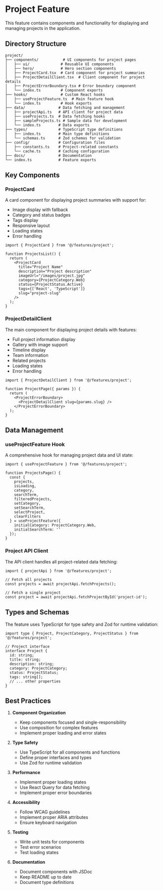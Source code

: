 # Project Feature

This feature contains components and functionality for displaying and managing projects in the application.

## Directory Structure

```
project/
├── components/           # UI components for project pages
│   ├── ui/              # Reusable UI components
│   ├── hero/            # Hero section components
│   ├── ProjectCard.tsx  # Card component for project summaries
│   ├── ProjectDetailClient.tsx  # Client component for project details
│   ├── ProjectErrorBoundary.tsx # Error boundary component
│   └── index.ts         # Component exports
├── hooks/               # Custom React hooks
│   ├── useProjectFeature.ts  # Main feature hook
│   └── index.ts         # Hook exports
├── data/               # Data fetching and management
│   ├── projectApi.ts   # API client for project data
│   ├── useProjects.ts  # Data fetching hooks
│   ├── sampleProjects.ts # Sample data for development
│   └── index.ts        # Data exports
├── types/              # TypeScript type definitions
│   ├── index.ts        # Main type definitions
│   └── schemas.ts      # Zod schemas for validation
├── config/             # Configuration files
│   ├── constants.ts    # Project-related constants
│   └── cache.ts        # Caching configuration
├── docs/               # Documentation
└── index.ts            # Feature exports
```

## Key Components

### ProjectCard

A card component for displaying project summaries with support for:
- Image display with fallback
- Category and status badges
- Tags display
- Responsive layout
- Loading states
- Error handling

```tsx
import { ProjectCard } from '@/features/project';

function ProjectsList() {
  return (
    <ProjectCard 
      title="Project Name"
      description="Project description"
      imageUrl="/images/project.jpg"
      category={ProjectCategory.Web}
      status={ProjectStatus.Active}
      tags={['React', 'TypeScript']}
      slug="project-slug"
    />
  );
}
```

### ProjectDetailClient

The main component for displaying project details with features:
- Full project information display
- Gallery with image support
- Timeline display
- Team information
- Related projects
- Loading states
- Error handling

```tsx
import { ProjectDetailClient } from '@/features/project';

function ProjectPage({ params }) {
  return (
    <ProjectErrorBoundary>
      <ProjectDetailClient slug={params.slug} />
    </ProjectErrorBoundary>
  );
}
```

## Data Management

### useProjectFeature Hook

A comprehensive hook for managing project data and UI state:

```tsx
import { useProjectFeature } from '@/features/project';

function ProjectsPage() {
  const {
    projects,
    isLoading,
    category,
    searchTerm,
    filteredProjects,
    setCategory,
    setSearchTerm,
    selectProject,
    clearFilters
  } = useProjectFeature({
    initialCategory: ProjectCategory.Web,
    initialSearchTerm: ''
  });
}
```

### Project API Client

The API client handles all project-related data fetching:

```tsx
import { projectApi } from '@/features/project';

// Fetch all projects
const projects = await projectApi.fetchProjects();

// Fetch a single project
const project = await projectApi.fetchProjectById('project-id');
```

## Types and Schemas

The feature uses TypeScript for type safety and Zod for runtime validation:

```tsx
import type { Project, ProjectCategory, ProjectStatus } from '@/features/project';

// Project interface
interface Project {
  id: string;
  title: string;
  description: string;
  category: ProjectCategory;
  status: ProjectStatus;
  tags: string[];
  // ... other properties
}
```

## Best Practices

1. **Component Organization**
   - Keep components focused and single-responsibility
   - Use composition for complex features
   - Implement proper loading and error states

2. **Type Safety**
   - Use TypeScript for all components and functions
   - Define proper interfaces and types
   - Use Zod for runtime validation

3. **Performance**
   - Implement proper loading states
   - Use React Query for data fetching
   - Implement proper error boundaries

4. **Accessibility**
   - Follow WCAG guidelines
   - Implement proper ARIA attributes
   - Ensure keyboard navigation

5. **Testing**
   - Write unit tests for components
   - Test error scenarios
   - Test loading states

6. **Documentation**
   - Document components with JSDoc
   - Keep README up to date
   - Document type definitions 